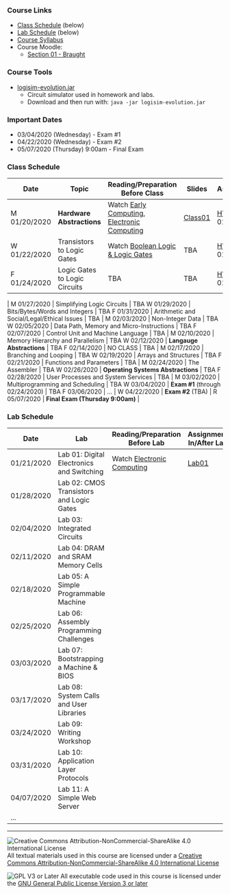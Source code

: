 ### Course Links

- [Class Schedule](#class-schedule) (below)
- [Lab Schedule](#lab-schedule) (below)
- [Course Syllabus](./syllabus.md)
- Course Moodle:
  - [Section 01 - Braught](https://lms.dickinson.edu/course/view.php?id=42261)

### Course Tools

- [logisim-evolution.jar](http://reds-data.heig-vd.ch/logisim-evolution/logisim-evolution.jar)
  - Circuit simulator used in homework and labs.
  - Download and then run with: `java -jar logisim-evolution.jar`

### Important Dates

- 03/04/2020 (Wednesday) - Exam #1
- 04/22/2020 (Wednesday) - Exam #2
- 05/07/2020 (Thursday) 9:00am - Final Exam

### Class Schedule

Date         | Topic                                      | Reading/Preparation<br>Before Class              | Slides          | Assignment
---          | ---                                        | ---                                              | ---             | ---
M 01/20/2020 | __Hardware Abstractions__                  | Watch [Early Computing], [Electronic Computing]  | [Class01]       | [HW01] 01/27
W 01/22/2020 | Transistors to Logic Gates                 | Watch [Boolean Logic & Logic Gates]              | TBA             | [HW01] 01/27
F 01/24/2020 | Logic Gates to Logic Circuits              | TBA                                              | TBA             | [HW01] 01/27
|
M 01/27/2020 | Simplifying Logic Circuits                 | TBA
W 01/29/2020 | Bits/Bytes/Words and Integers              | TBA
F 01/31/2020 | Arithmetic and Social/Legal/Ethical Issues | TBA
|
M 02/03/2020 | Non-Integer Data                           | TBA
W 02/05/2020 | Data Path, Memory and Micro-Instructions   | TBA
F 02/07/2020 | Control Unit and Machine Language          | TBA
|
M 02/10/2020 | Memory Hierarchy and Parallelism           | TBA
W 02/12/2020 | __Langauge Abstractions__                  | TBA
F 02/14/2020 | NO CLASS                                   | TBA
|
M 02/17/2020 | Branching and Looping                      | TBA
W 02/19/2020 | Arrays and Structures                      | TBA
F 02/21/2020 | Functions and Parameters                   | TBA
|
M 02/24/2020 | The Assembler                              | TBA
W 02/26/2020 | __Operating Systems Abstractions__         | TBA
F 02/28/2020 | User Processes and System Services         | TBA
|
M 03/02/2020 | Multiprogramming and Scheduling            | TBA
W 03/04/2020 | __Exam #1__ (through 02/24/2020)           | TBA
F 03/06/2020 | ...
|
W 04/22/2020 | __Exam #2__ (TBA)
|
R 05/07/2020 | __Final Exam (Thursday 9:00am)__
|

[Class01]: slides/01-HardwareAbstractions.pdf
[HW01]: homework/hw01.md
[Early Computing]: https://www.youtube.com/watch?v=O5nskjZ_GoI
[Electronic Computing]: https://www.youtube.com/watch?v=LN0ucKNX0hc
[Boolean Logic & Logic Gates]: https://www.youtube.com/watch?v=gI-qXk7XojA


<!--
W 09/11/2019  | Functions & The `math` module           | [3.1-3.3]                             | [Class05]<br>Due: 09/13 8:00am

[Class04]: https://github.com/dickinson-comp130/Class04/archive/f19.zip

-->

### Lab Schedule

Date         | Lab                                             | Reading/Preparation<br>Before Lab   | Assignment<br>In/After Lab
---          | ---                                             | ---                                 | ---
01/21/2020   | Lab 01: Digital Electronics and Switching       | Watch [Electronic Computing]        | [Lab01]
01/28/2020   | Lab 02: CMOS Transistors and Logic Gates        |
02/04/2020   | Lab 03: Integrated Circuits                     |
02/11/2020   | Lab 04: DRAM and SRAM Memory Cells              |
02/18/2020   | Lab 05: A Simple Programmable Machine           |
02/25/2020   | Lab 06: Assembly Programming Challenges         |
03/03/2020   | Lab 07: Bootstrapping a Machine & BIOS          |
03/17/2020   | Lab 08: System Calls and User Libraries         |
03/24/2020   | Lab 09: Writing Workshop                        |
03/31/2020   | Lab 10: Application Layer Protocols             |
04/07/2020   | Lab 11: A Simple Web Server                     |
...          |

[Lab01]: labs/lab01.md
___
![Creative Commons Attribution-NonCommercial-ShareAlike 4.0 International License](https://i.creativecommons.org/l/by-nc-sa/4.0/88x31.png "Creative Commons Attribution-NonCommercial-ShareAlike 4.0 International License") All textual materials used in this course are licensed under a [Creative Commons Attribution-NonCommercial-ShareAlike 4.0 International License](http://creativecommons.org/licenses/by-nc-sa/4.0/)

![GPL V3 or Later](https://www.gnu.org/graphics/gplv3-or-later-sm.png "GPL V3 or later") All executable code used in this course is licensed under the [GNU General Public License Version 3 or later](https://www.gnu.org/licenses/gpl.txt)
